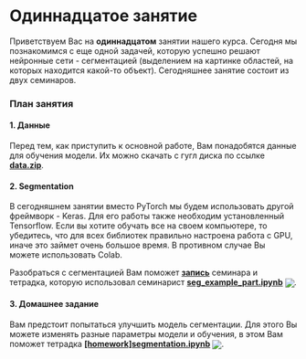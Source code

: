 
# Одиннадцатое занятие
Приветствуем Вас на **одиннадцатом** занятии нашего курса. Сегодня мы познакомимся с еще одной задачей, которую успешно решают нейронные сети - сегментацией (выделением на картинке областей, на которых находится какой-то объект). Сегодняшнее занятие состоит из двух семинаров.

### План занятия
#### 1. Данные
Перед тем, как приступить к основной работе, Вам понадобятся данные для обучения модели. Их можно скачать с гугл диска по ссылке [**data.zip**](https://drive.google.com/file/d/1_c8tw7wOgGNXg7ubRwTxzWBoDSsvPpMZ/view?usp=sharing).

#### 2. Segmentation
В сегодняшнем занятии вместо PyTorch мы будем использовать другой фреймворк - Keras. Для его работы также необходим установленный Tensorflow. Если вы хотите обучать все на своем компьютере, то убедитесь, что для всех библиотек правильно настроена работа с GPU, иначе это займет очень большое время. В противном случае Вы можете использовать Colab.

Разобраться с сегментацией Вам поможет [**запись**](https://www.youtube.com/watch?v=OWK8VlgJM4I) семинара и тетрадка, которую использовал семинарист [**seg_example_part.ipynb**](./seg_example_part.ipynb) [<img src="https://colab.research.google.com/assets/colab-badge.svg" align="center">](https://drive.google.com/file/d/1Bei5oj_9eiDqGyKB_yyS7dc4Bgw5WU_W/view?usp=sharing). 

#### 3. Домашнее задание 
Вам предстоит попытаться улучшить модель сегментации. Для этого Вы можете изменять разные параметры модели и обучения, в этом Вам поможет тетрадка [**[homework]segmentation.ipynb**](./[homework]segmentation.ipynb) [<img src="https://colab.research.google.com/assets/colab-badge.svg" align="center">](https://colab.research.google.com/drive/1EBfSItVCRrJjPc8COzxHagTFqF5G0XT7). 
